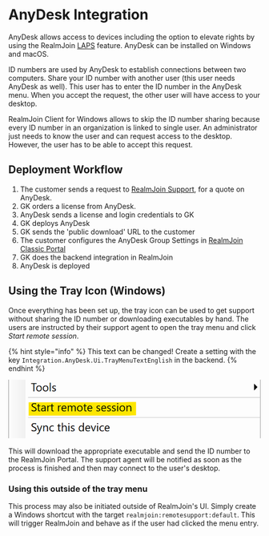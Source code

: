 # AnyDesk Integration

AnyDesk allows access to devices including the option to elevate rights by using the RealmJoin [LAPS](../local-admin-password-solution-laps/) feature. AnyDesk can be installed on Windows and macOS.

ID numbers are used by AnyDesk to establish connections between two computers. Share your ID number with another user (this user needs AnyDesk as well). This user has to enter the ID number in the AnyDesk menu. When you accept the request, the other user will have access to your desktop.

RealmJoin Client for Windows allows to skip the ID number sharing because every ID number in an organization is linked to single user. An administrator just needs to know the user and can request access to the desktop. However, the user has to be able to accept this request.

## Deployment Workflow

1. The customer sends a request to [RealmJoin Support](mailto:support@realmjoin.com), for a quote on AnyDesk.
2. GK orders a license from AnyDesk.
3. AnyDesk sends a license and login credentials to GK
4. GK deploys AnyDesk
5. GK sends the 'public download' URL to the customer
6. The customer configures the AnyDesk Group Settings in [RealmJoin Classic Portal](https://realmjoin-web.azurewebsites.net)
7. GK does the backend integration in RealmJoin
8. AnyDesk is deployed

## Using the Tray Icon (Windows)

Once everything has been set up, the tray icon can be used to get support without sharing the ID number or downloading executables by hand. The users are instructed by their support agent to open the tray menu and click _Start remote session_.

{% hint style="info" %}
This text can be changed! Create a setting with the key `Integration.AnyDesk.Ui.TrayMenuTextEnglish` in the backend.
{% endhint %}

![](../../../../.gitbook/assets/anydesk-tray-client-windows.png)

This will download the appropriate executable and send the ID number to the RealmJoin Portal. The support agent will be notified as soon as the process is finished and then may connect to the user's desktop.

### Using this outside of the tray menu

This process may also be initiated outside of RealmJoin's UI. Simply create a Windows shortcut with the target `realmjoin:remotesupport:default`. This will trigger RealmJoin and behave as if the user had clicked the menu entry.
